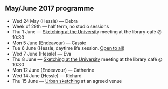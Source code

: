 ## May/June 2017 programme

* Wed 24 May (Hessle) — Debra
* Week of 29th — half term, no studio sessions
* Thu 1 June — <a href="/urban-sketching/" title="Urban sketching session">Sketching at the University</a> meeting at the library café @ 10:30
* Mon 5 June (Endeavour) — Cassie
* Tue 6 June (Hessle, daytime life session. <a href="/meetings#daytime-meetings--open-all-all">Open to all</a>)
* Wed 7 June (Hessle) — Eva
* Thu 8 June — <a href="/urban-sketching/" title="Urban sketching session">Sketching at the University</a> meeting at the library café @ 10:30
* Mon 12 June (Endeavour) — Catherine
* Wed 14 June (Hessle) — Richard
* Thu 15 June — <a href="/urban-sketching/" title="Urban sketching session">Urban sketching</a> at an agreed venue